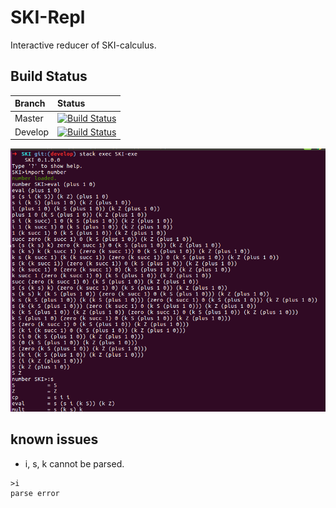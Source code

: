 # SKI-Repl

Interactive reducer of SKI-calculus.

## Build Status

| Branch | Status |
| :-     | :-     |
| Master | [![Build Status](https://travis-ci.org/yuchiki/SKI.svg?branch=master)](https://travis-ci.org/yuchiki/SKI) |
| Develop | [![Build Status](https://travis-ci.org/yuchiki/SKI.svg?branch=develop)](https://travis-ci.org/yuchiki/SKI) |

![](/images/sample.png)

## known issues

- i, s, k cannot be parsed.
```
>i
parse error
```
